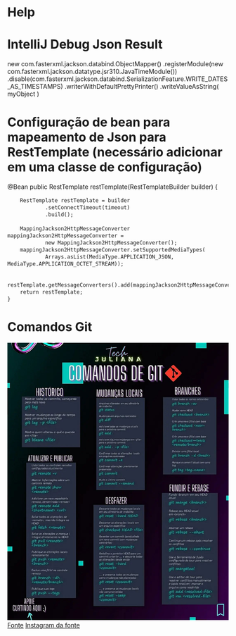 # Help

# IntelliJ Debug Json Result

new com.fasterxml.jackson.databind.ObjectMapper()
	.registerModule(new com.fasterxml.jackson.datatype.jsr310.JavaTimeModule())
	.disable(com.fasterxml.jackson.databind.SerializationFeature.WRITE_DATES_AS_TIMESTAMPS)
    .writerWithDefaultPrettyPrinter()
    .writeValueAsString( myObject )
    
# Configuração de bean para mapeamento de Json para RestTemplate (necessário adicionar em uma classe de configuração)

@Bean
public RestTemplate restTemplate(RestTemplateBuilder builder) {
        
        RestTemplate restTemplate = builder
                .setConnectTimeout(timeout)
                .build();
        
        MappingJackson2HttpMessageConverter mappingJackson2HttpMessageConverter =
                new MappingJackson2HttpMessageConverter();
        mappingJackson2HttpMessageConverter.setSupportedMediaTypes(
                Arrays.asList(MediaType.APPLICATION_JSON, MediaType.APPLICATION_OCTET_STREAM));
        
        restTemplate.getMessageConverters().add(mappingJackson2HttpMessageConverter);
        return restTemplate;
    }


# Comandos Git

![Comandos GIT](https://github.com/luthsanches/Help/blob/main/tech.juliana_278888544_3288556841372113_4377316700880951735_n.webp)
[Fonte](https://www.instagram.com/p/CcidY3WOmPH/?igshid=YmMyMTA2M2Y%3D)
[Instagram da fonte](https://www.instagram.com/tech.juliana/)
